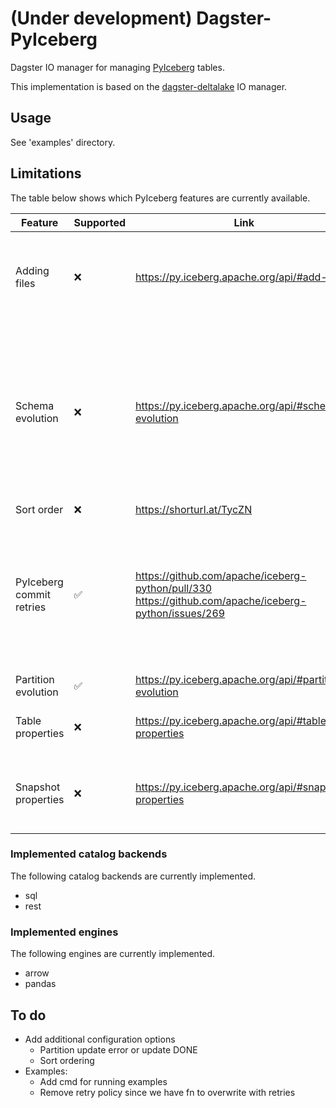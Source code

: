 # (Under development) Dagster-PyIceberg

Dagster IO manager for managing [PyIceberg](https://github.com/apache/iceberg-python) tables.

This implementation is based on the [dagster-deltalake](https://github.com/dagster-io/dagster/tree/master/python_modules/libraries/dagster-deltalake) IO manager.

## Usage

See 'examples' directory.

## Limitations

The table below shows which PyIceberg features are currently available.

| Feature | Supported | Link | Comment |
|---|---|---|---|
| Adding files | ❌ | https://py.iceberg.apache.org/api/#add-files | Useful for existing partitions that users don't want to re-materialize/re-compute. |
| Schema evolution | ❌ | https://py.iceberg.apache.org/api/#schema-evolution | More complicated than e.g. delta lake since updates require diffing input table with existing Iceberg table. Approach should be similar to partition evolution. |
| Sort order | ❌ | https://shorturl.at/TycZN |  |
| PyIceberg commit retries | ✅ | https://github.com/apache/iceberg-python/pull/330 https://github.com/apache/iceberg-python/issues/269 | PR to add this to PyIceberg is open. Will probably be merged for an upcoming release. Added a custom retry function using Tenacity for the time being. |
| Partition evolution | ✅ | https://py.iceberg.apache.org/api/#partition-evolution | Create, Update, Delete |
| Table properties | ❌ | https://py.iceberg.apache.org/api/#table-properties | Can add this through metadata on the asset. |
| Snapshot properties | ❌ | https://py.iceberg.apache.org/api/#snapshot-properties | Useful for correlating Dagster runs to snapshots by adding tags to snapshot. |

### Implemented catalog backends

The following catalog backends are currently implemented.

- sql
- rest

### Implemented engines

The following engines are currently implemented.

- arrow
- pandas

## To do

- Add additional configuration options
  + Partition update error or update DONE
  + Sort ordering
- Examples:
  + Add cmd for running examples
  + Remove retry policy since we have fn to overwrite with retries
